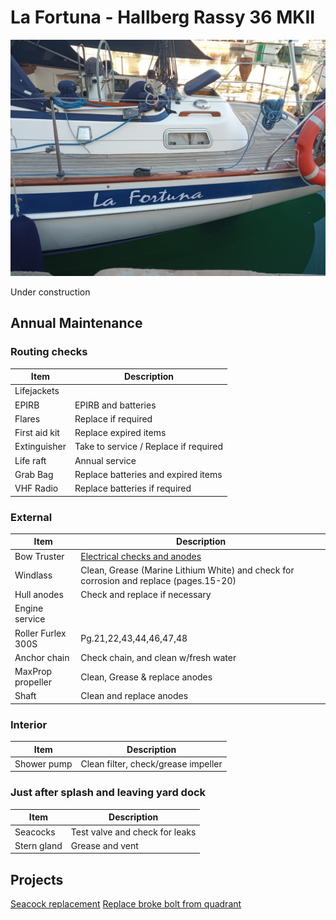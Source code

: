 # La Fortuna - Hallberg Rassy 36 MKII

![LaFortuna](images/lafortuna.jpg)


Under construction

## Annual Maintenance

### Routing checks

| Item | Description |
| --- | ----------- |
| Lifejackets | |
| EPIRB | EPIRB and batteries |
| Flares | Replace if required |
| First aid kit | Replace expired items |
| Extinguisher | Take to service / Replace if required |
| Life raft | Annual service  |
| Grab Bag | Replace batteries and expired items |
| VHF Radio | Replace batteries if required |

### External

| Item | Description |
| --- | ----------- |
| Bow Truster | [Electrical checks and anodes](jobs/service-bow-thruster.md) |
| Windlass | Clean, Grease (Marine Lithium White) and check for corrosion and replace (pages.15-20)|
| Hull anodes | Check and replace if necessary |
| Engine service |  |
| Roller Furlex 300S  | Pg.21,22,43,44,46,47,48 |
| Anchor chain | Check chain, and clean w/fresh water |
| MaxProp propeller | Clean, Grease & replace anodes |
| Shaft | Clean and replace anodes |

### Interior

| Item | Description |
| --- | ----------- |
| Shower pump | Clean filter, check/grease impeller |


### Just after splash and leaving yard dock

| Item | Description |
| --- | ----------- |
| Seacocks | Test valve and check for leaks |
| Stern gland | Grease and vent  |


## Projects

[Seacock replacement](projects/seacock-replacement.md)
[Replace broke bolt from quadrant](projects/quadrant-auto-pilot.md)
